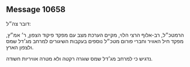## Message 10658

דובר צה״ל:

הרמטכ״ל, רב-אלוף הרצי הלוי, מקיים הערכת מצב עם מפקד פיקוד הצפון, ר׳ אמ״ץ, מפקד חיל האוויר וחברי פורום מטכ״ל נוספים בעקבות השיגורים למרחב מג׳דל שמס ולצפון הארץ.

נדגיש כי למרחב מג׳דל שמס שוגרה רקטה ולא מטרה אוויריות חשודה.

